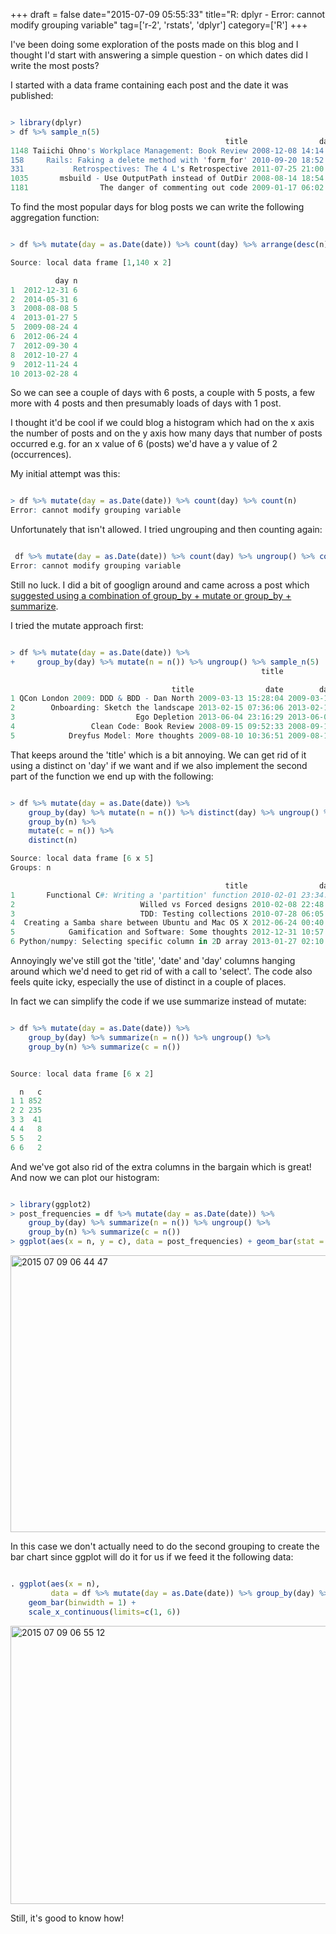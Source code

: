 +++
draft = false
date="2015-07-09 05:55:33"
title="R: dplyr - Error: cannot modify grouping variable"
tag=['r-2', 'rstats', 'dplyr']
category=['R']
+++

<p>
I've been doing some exploration of the posts made on this blog and I thought I'd start with answering a simple question - on which dates did I write the most posts?
</p>


<p>
I started with a data frame containing each post and the date it was published:
</p>



~~~r

> library(dplyr)
> df %>% sample_n(5)
                                                title                date
1148 Taiichi Ohno's Workplace Management: Book Review 2008-12-08 14:14:48
158     Rails: Faking a delete method with 'form_for' 2010-09-20 18:52:15
331           Retrospectives: The 4 L's Retrospective 2011-07-25 21:00:30
1035       msbuild - Use OutputPath instead of OutDir 2008-08-14 18:54:03
1181                The danger of commenting out code 2009-01-17 06:02:33
~~~

<p>
To find the most popular days for blog posts we can write the following aggregation function:
</p>



~~~r

> df %>% mutate(day = as.Date(date)) %>% count(day) %>% arrange(desc(n))

Source: local data frame [1,140 x 2]

          day n
1  2012-12-31 6
2  2014-05-31 6
3  2008-08-08 5
4  2013-01-27 5
5  2009-08-24 4
6  2012-06-24 4
7  2012-09-30 4
8  2012-10-27 4
9  2012-11-24 4
10 2013-02-28 4
~~~

<p>
So we can see a couple of days with 6 posts, a couple with 5 posts, a few more with 4 posts and then presumably loads of days with 1 post.
</p>


<p>
I thought it'd be cool if we could blog a histogram which had on the x axis the number of posts and on the y axis how many days that number of posts occurred e.g. for an x value of 6 (posts) we'd have a y value of 2 (occurrences).
</p>


<p>
My initial attempt was this:
</p>



~~~r

> df %>% mutate(day = as.Date(date)) %>% count(day) %>% count(n)
Error: cannot modify grouping variable
~~~

<p>
Unfortunately that isn't allowed. I tried ungrouping and then counting again:
</p>



~~~r

 df %>% mutate(day = as.Date(date)) %>% count(day) %>% ungroup() %>% count(n)
Error: cannot modify grouping variable
~~~

<p>
Still no luck. I did a bit of googlign around and came across a post which <a href="http://stackoverflow.com/questions/30243299/dplyr-error-cannot-modify-grouping-variable-even-when-first-applying-ungroup">suggested using a combination of group_by + mutate or group_by + summarize</a>.
</p>


<p>
I tried the mutate approach first:
</p>



~~~r

> df %>% mutate(day = as.Date(date)) %>% 
+     group_by(day) %>% mutate(n = n()) %>% ungroup() %>% sample_n(5)
                                                        title                Source: local data frame [5 x 4]

                                    title                date        day n
1 QCon London 2009: DDD & BDD - Dan North 2009-03-13 15:28:04 2009-03-13 2
2        Onboarding: Sketch the landscape 2013-02-15 07:36:06 2013-02-15 1
3                           Ego Depletion 2013-06-04 23:16:29 2013-06-04 1
4                 Clean Code: Book Review 2008-09-15 09:52:33 2008-09-15 1
5            Dreyfus Model: More thoughts 2009-08-10 10:36:51 2009-08-10 1
~~~

<p>
That keeps around the 'title' which is a bit annoying. We can get rid of it using a distinct on 'day' if we want and if we also implement the second part of the function we end up with the following:
</p>



~~~r

> df %>% mutate(day = as.Date(date)) %>% 
    group_by(day) %>% mutate(n = n()) %>% distinct(day) %>% ungroup() %>% 
    group_by(n) %>%
    mutate(c = n()) %>%
    distinct(n)  

Source: local data frame [6 x 5]
Groups: n

                                                title                date        day n   c
1       Functional C#: Writing a 'partition' function 2010-02-01 23:34:02 2010-02-01 1 852
2                            Willed vs Forced designs 2010-02-08 22:48:05 2010-02-08 2 235
3                            TDD: Testing collections 2010-07-28 06:05:25 2010-07-28 3  41
4  Creating a Samba share between Ubuntu and Mac OS X 2012-06-24 00:40:35 2012-06-24 4   8
5            Gamification and Software: Some thoughts 2012-12-31 10:57:19 2012-12-31 6   2
6 Python/numpy: Selecting specific column in 2D array 2013-01-27 02:10:10 2013-01-27 5   2
~~~

<p>Annoyingly we've still got the 'title', 'date' and 'day' columns hanging around which we'd need to get rid of with a call to 'select'. The code also feels quite icky, especially the use of distinct in a couple of places.</p>


<p>In fact we can simplify the code if we use summarize instead of mutate:</p>



~~~r

> df %>% mutate(day = as.Date(date)) %>% 
    group_by(day) %>% summarize(n = n()) %>% ungroup() %>% 
    group_by(n) %>% summarize(c = n())


Source: local data frame [6 x 2]

  n   c
1 1 852
2 2 235
3 3  41
4 4   8
5 5   2
6 6   2
~~~

<p>And we've got also rid of the extra columns in the bargain which is great! And now we can plot our histogram:
</p>



~~~r

> library(ggplot2)
> post_frequencies = df %>% mutate(day = as.Date(date)) %>% 
    group_by(day) %>% summarize(n = n()) %>% ungroup() %>% 
    group_by(n) %>% summarize(c = n())
> ggplot(aes(x = n, y = c), data = post_frequencies) + geom_bar(stat = "identity")
~~~

<div>

<img src="{{<siteurl>}}/uploads/2015/07/2015-07-09_06-44-47.png" alt="2015 07 09 06 44 47" title="2015-07-09_06-44-47.png" border="0" width="520" height="443" />

</div>

<p>In this case we don't actually need to do the second grouping to create the bar chart since ggplot will do it for us if we feed it the following data:
</p>



~~~r

. ggplot(aes(x = n), 
         data = df %>% mutate(day = as.Date(date)) %>% group_by(day) %>% summarize(n = n()) %>% ungroup()) +
    geom_bar(binwidth = 1) +
    scale_x_continuous(limits=c(1, 6))
~~~

<div>
<img src="{{<siteurl>}}/uploads/2015/07/2015-07-09_06-55-12.png" alt="2015 07 09 06 55 12" title="2015-07-09_06-55-12.png" border="0" width="517" height="445" />
</div>

<p>Still, it's good to know how!
</p>

